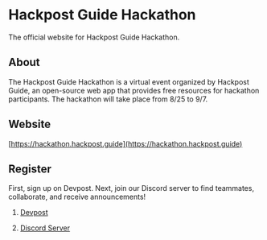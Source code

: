 # Hackpost Guide Hackathon

The official website for Hackpost Guide Hackathon.

## About

The Hackpost Guide Hackathon is a virtual event organized by Hackpost Guide, an open-source web app that provides free resources for hackathon participants. The hackathon will take place from 8/25 to 9/7.

## Website

[https://hackathon.hackpost.guide](https://hackathon.hackpost.guide)

## Register

First, sign up on Devpost. Next, join our Discord server to find teammates, collaborate, and receive announcements!

1. [Devpost](https://hg-hackathon.devpost.com/)

2. [Discord Server](https://hackpost.guide/discord)
